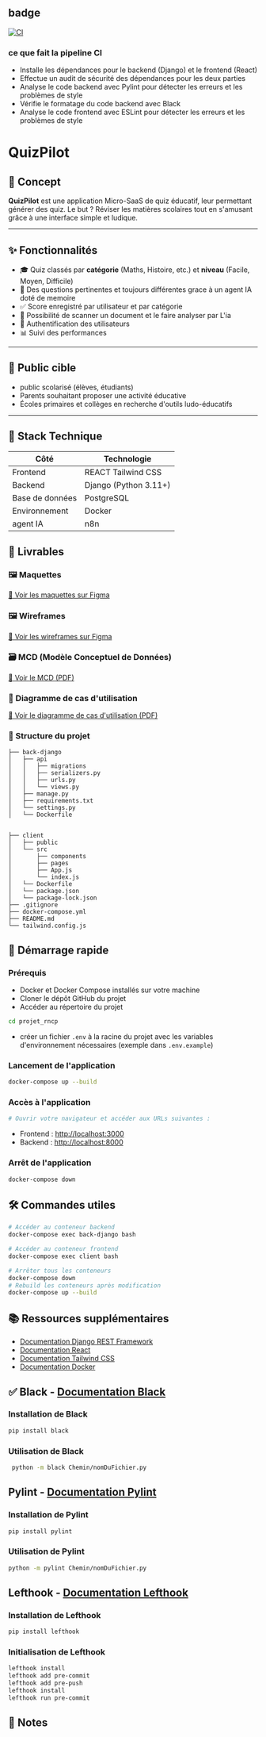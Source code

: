 
## badge 
[![CI](https://github.com/SIMPLON-PROJECT-RNCP/projet_rncp/actions/workflows/ci.yml/badge.svg)](https://github.com/SIMPLON-PROJECT-RNCP/projet_rncp/actions/workflows/ci.yml)

### ce que fait la pipeline CI
- Installe les dépendances pour le backend (Django) et le frontend (React)
- Effectue un audit de sécurité des dépendances pour les deux parties
- Analyse le code backend avec Pylint pour détecter les erreurs et les problèmes de style
- Vérifie le formatage du code backend avec Black
- Analyse le code frontend avec ESLint pour détecter les erreurs et les problèmes de style


# QuizPilot

## 🎯 Concept

**QuizPilot** est une application Micro-SaaS de quiz éducatif, leur permettant générer des quiz. Le but ? Réviser les matières scolaires tout en s'amusant grâce à une interface simple et ludique.

---


## ✨ Fonctionnalités

- 🎓 Quiz classés par **catégorie** (Maths, Histoire, etc.) et **niveau** (Facile, Moyen, Difficile)
- 🤖 Des questions pertinentes et toujours différentes grace à un agent IA doté de memoire
- ✅ Score enregistré par utilisateur et par catégorie
- 📸 Possibilité de scanner un document et le faire analyser par L'ia
- 🔐 Authentification des utilisateurs
- 📊 Suivi des performances

---

## 👤 Public cible

- public scolarisé (élèves, étudiants)
- Parents souhaitant proposer une activité éducative
- Écoles primaires et collèges en recherche d'outils ludo-éducatifs

---

## 🧱 Stack Technique

| Côté        | Technologie            |
|-------------|------------------------|
| Frontend    | REACT Tailwind CSS     |
| Backend     | Django (Python 3.11+)  |
| Base de données | PostgreSQL         |
| Environnement | Docker               |
| agent IA      | n8n                  |


## 📎 Livrables

### 🖼️ Maquettes 
[🔗 Voir les maquettes sur Figma](https://www.figma.com/design/Xu2ocFXQvCjZubZsyGHSic/QuizPilot-template-vrais?node-id=0-1&t=Q2HIV22vVWLG6mWS-1)

### 🖼️ Wireframes
[🔗 Voir les wireframes sur Figma](https://www.figma.com/design/YdcOWTTci2QMH1sE2N6w6U/incollapps-wireframe?node-id=0-1&t=mAe4KxNikvUzydES-1)

### 🗃️ MCD (Modèle Conceptuel de Données)
[📄 Voir le MCD (PDF)](DOCS/MCD/QUIZPILOT.drawio.pdf)

### 🎯 Diagramme de cas d'utilisation
[📄 Voir le diagramme de cas d'utilisation (PDF)](DOCS/diagramme/QUIZPILOTDiagrammeCasUtilisatio.drawio.pdf)



### 📁 Structure du projet
```.
├── back-django
│   ├── api
│   │   ├── migrations
│   │   ├── serializers.py
│   │   ├── urls.py
│   │   └── views.py
│   ├── manage.py
│   ├── requirements.txt
│   └── settings.py
│   └── Dockerfile


├── client
│   ├── public
│   └── src
│       ├── components
│       ├── pages
│       ├── App.js
│       └── index.js
│   └── Dockerfile
│   └── package.json
│   └── package-lock.json
├── .gitignore
├── docker-compose.yml
├── README.md
└── tailwind.config.js
``` 

## 🚀 Démarrage rapide
### Prérequis
- Docker et Docker Compose installés sur votre machine
- Cloner le dépôt GitHub du projet
- Accéder au répertoire du projet
```bash
cd projet_rncp
```
- créer un fichier `.env` à la racine du projet avec les variables d'environnement nécessaires (exemple dans `.env.example`)
### Lancement de l'application
```bash
docker-compose up --build
```
### Accès à l'application
```bash 
# Ouvrir votre navigateur et accéder aux URLs suivantes :
```
- Frontend : [http://localhost:3000](http://localhost:3000)
- Backend : [http://localhost:8000](http://localhost:8000/api/)
### Arrêt de l'application
```bash
docker-compose down
```
## 🛠️ Commandes utiles
```bash
# Accéder au conteneur backend
docker-compose exec back-django bash

# Accéder au conteneur frontend
docker-compose exec client bash

# Arrêter tous les conteneurs
docker-compose down
# Rebuild les conteneurs après modification
docker-compose up --build
```

## 📚 Ressources supplémentaires
- [Documentation Django REST Framework](https://www.django-rest-framework.org/)
- [Documentation React](https://reactjs.org/docs/getting-started.html)  
- [Documentation Tailwind CSS](https://tailwindcss.com/docs)    
- [Documentation Docker](https://docs.docker.com/)


## ✅ Black - [Documentation Black](https://black.readthedocs.io/en/stable/)
### Installation de Black
```bash
pip install black
```
### Utilisation de Black
```bash
 python -m black Chemin/nomDuFichier.py
```
## Pylint - [Documentation Pylint](https://pylint.pycqa.org/en/latest/)
### Installation de Pylint
```bash
pip install pylint
``` 
### Utilisation de Pylint
```bash
python -m pylint Chemin/nomDuFichier.py
```

## Lefthook - [Documentation Lefthook](https://github.com/evilmartians/lefthook)
### Installation de Lefthook
```bash
pip install lefthook
```
### Initialisation de Lefthook
```bash
lefthook install
lefthook add pre-commit
lefthook add pre-push
lefthook install
lefthook run pre-commit
```
## 📝 Notes
